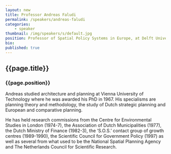 ```yaml
---
layout: new
title: Professor Andreas Faludi
permalink: /speakers/andreas-faludi
categories: 
    - speaker
thumbnail: /img/speakers/s/default.jpg
position: Professor of Spatial Policy Systems in Europe, at Delft University of Technology, Netherlands
bio: 
published: true
---
```


## {{page.title}}
### {{page.position}}

Andreas studied architecture and planning at Vienna University of Technology where he was awarded his PhD in 1967. His specialisms are planning theory and methodology, the study of Dutch strategic planning and European and comparative planning. 

He has held research commissions from the Centre for Environmental Studies in London (1974-7), the Association of Dutch Municipalities (1977), the Dutch Ministry of Finance (1982-3), the ‘S.O.S.’ contact group of growth centres (1989-1990), the Scientific Council for Government Policy (1997) as well as several from what used to be the National Spatial Planning Agency and The Netherlands Council for Scientific Research.